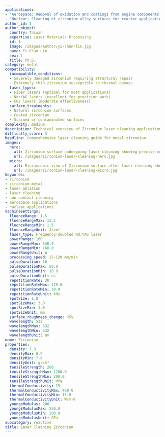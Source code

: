 ```yaml
---
applications:
- 'Aerospace: Removal of oxidation and coatings from engine components'
- 'Nuclear: Cleaning of zirconium alloy surfaces for reactor applications'
author_id: 1
author_object:
  country: Taiwan
  expertise: Laser Materials Processing
  id: 1
  image: /images/author/yi-chun-lin.jpg
  name: Yi-Chun Lin
  sex: f
  title: Ph.D.
category: metal
compatibility:
  incompatible_conditions:
  - Severely damaged zirconium requiring structural repair
  - Extremely thin zirconium susceptible to thermal damage
  laser_types:
  - Fiber lasers (optimal for most applications)
  - Nd:YAG lasers (excellent for precision work)
  - CO2 lasers (moderate effectiveness)
  surface_treatments:
  - Natural zirconium surfaces
  - Coated zirconium
  - Stained or contaminated surfaces
complexity: medium
description: Technical overview of Zirconium laser cleaning applications and parameters
difficulty_score: 3
headline: Comprehensive laser cleaning guide for metal zirconium
images:
  hero:
    alt: Zirconium surface undergoing laser cleaning showing precise contamination removal
    url: /images/zirconium-laser-cleaning-hero.jpg
  micro:
    alt: Microscopic view of Zirconium surface after laser cleaning showing detailed surface structure
    url: /images/zirconium-laser-cleaning-micro.jpg
keywords:
- zirconium
- zirconium metal
- laser ablation
- laser cleaning
- non-contact cleaning
- aerospace applications
- nuclear applications
machineSettings:
  fluenceRange: 1.5
  fluenceRangeMax: 12.2
  fluenceRangeMin: 1.5
  fluenceRangeUnit: J/cm²
  laser_type: Frequency-doubled Nd:YAG laser
  powerRange: 160
  powerRangeMax: 540.0
  powerRangeMin: 160.0
  powerRangeUnit: W
  processing_speed: 25-120 mm/min
  pulseDuration: 10
  pulseDurationMax: 80.0
  pulseDurationMin: 10.0
  pulseDurationUnit: ns
  repetitionRate: 30
  repetitionRateMax: 120.0
  repetitionRateMin: 30.0
  repetitionRateUnit: kHz
  spotSize: 1.0
  spotSizeMax: 3.0
  spotSizeMin: 1.0
  spotSizeUnit: mm
  surface_roughness_change: <5%
  wavelength: 532
  wavelengthMax: 532
  wavelengthMin: 532
  wavelengthUnit: nm
name: Zirconium
properties:
  density: 7.8
  densityMax: 8.9
  densityMin: 7.8
  densityUnit: g/cm³
  tensileStrength: 200
  tensileStrengthMax: 1200.0
  tensileStrengthMin: 200.0
  tensileStrengthUnit: MPa
  thermalConductivity: 15
  thermalConductivityMax: 400.0
  thermalConductivityMin: 15.0
  thermalConductivityUnit: W/m·K
  youngsModulus: 200
  youngsModulusMax: 250.0
  youngsModulusMin: 200.0
  youngsModulusUnit: GPa
subcategory: reactive
title: Laser Cleaning Zirconium
---
```

